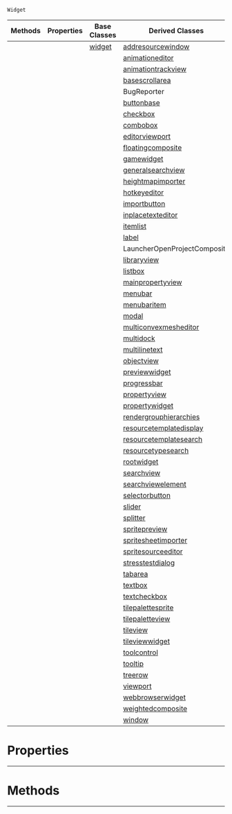  `Widget`

|Methods|Properties|Base Classes|Derived Classes|
|---|---|---|---|
| | |[widget](widget.md)|[addresourcewindow](addresourcewindow.md)|
| | | |[animationeditor](animationeditor.md)|
| | | |[animationtrackview](animationtrackview.md)|
| | | |[basescrollarea](basescrollarea.md)|
| | | |BugReporter|
| | | |[buttonbase](buttonbase.md)|
| | | |[checkbox](checkbox.md)|
| | | |[combobox](combobox.md)|
| | | |[editorviewport](editorviewport.md)|
| | | |[floatingcomposite](floatingcomposite.md)|
| | | |[gamewidget](gamewidget.md)|
| | | |[generalsearchview](generalsearchview.md)|
| | | |[heightmapimporter](heightmapimporter.md)|
| | | |[hotkeyeditor](hotkeyeditor.md)|
| | | |[importbutton](importbutton.md)|
| | | |[inplacetexteditor](inplacetexteditor.md)|
| | | |[itemlist](itemlist.md)|
| | | |[label](label.md)|
| | | |LauncherOpenProjectComposite|
| | | |[libraryview](libraryview.md)|
| | | |[listbox](listbox.md)|
| | | |[mainpropertyview](mainpropertyview.md)|
| | | |[menubar](menubar.md)|
| | | |[menubaritem](menubaritem.md)|
| | | |[modal](modal.md)|
| | | |[multiconvexmesheditor](multiconvexmesheditor.md)|
| | | |[multidock](multidock.md)|
| | | |[multilinetext](multilinetext.md)|
| | | |[objectview](objectview.md)|
| | | |[previewwidget](previewwidget.md)|
| | | |[progressbar](progressbar.md)|
| | | |[propertyview](propertyview.md)|
| | | |[propertywidget](propertywidget.md)|
| | | |[rendergrouphierarchies](rendergrouphierarchies.md)|
| | | |[resourcetemplatedisplay](resourcetemplatedisplay.md)|
| | | |[resourcetemplatesearch](resourcetemplatesearch.md)|
| | | |[resourcetypesearch](resourcetypesearch.md)|
| | | |[rootwidget](rootwidget.md)|
| | | |[searchview](searchview.md)|
| | | |[searchviewelement](searchviewelement.md)|
| | | |[selectorbutton](selectorbutton.md)|
| | | |[slider](slider.md)|
| | | |[splitter](splitter.md)|
| | | |[spritepreview](spritepreview.md)|
| | | |[spritesheetimporter](spritesheetimporter.md)|
| | | |[spritesourceeditor](spritesourceeditor.md)|
| | | |[stresstestdialog](stresstestdialog.md)|
| | | |[tabarea](tabarea.md)|
| | | |[textbox](textbox.md)|
| | | |[textcheckbox](textcheckbox.md)|
| | | |[tilepalettesprite](tilepalettesprite.md)|
| | | |[tilepaletteview](tilepaletteview.md)|
| | | |[tileview](tileview.md)|
| | | |[tileviewwidget](tileviewwidget.md)|
| | | |[toolcontrol](toolcontrol.md)|
| | | |[tooltip](tooltip.md)|
| | | |[treerow](treerow.md)|
| | | |[viewport](viewport.md)|
| | | |[webbrowserwidget](webbrowserwidget.md)|
| | | |[weightedcomposite](weightedcomposite.md)|
| | | |[window](window.md)|


 #  Properties


---  
 #  Methods


---  
 

 